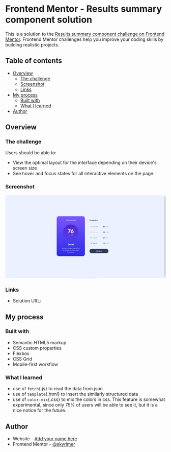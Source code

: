 # Frontend Mentor - Results summary component solution

This is a solution to the [Results summary component challenge on Frontend Mentor](https://www.frontendmentor.io/challenges/results-summary-component-CE_K6s0maV). Frontend Mentor challenges help you improve your coding skills by building realistic projects. 

## Table of contents

- [Overview](#overview)
  - [The challenge](#the-challenge)
  - [Screenshot](#screenshot)
  - [Links](#links)
- [My process](#my-process)
  - [Built with](#built-with)
  - [What I learned](#what-i-learned)
- [Author](#author)

## Overview

### The challenge

Users should be able to:

- View the optimal layout for the interface depending on their device's screen size
- See hover and focus states for all interactive elements on the page

### Screenshot

![](./screenshot.jpg)

### Links

- Solution URL: []()

## My process

### Built with

- Semantic HTML5 markup
- CSS custom properties
- Flexbox
- CSS Grid
- Mobile-first workflow

### What I learned

- use of `fetch`{.js} to read the data from json
- use of `template`{.html} to insert the similarly structured data
- use of `color-mix`{.css} to mix the colors in css. This feature is somewhat experimental, since only 75% of users will be able to see it, but it is a nice notice for the future. 

## Author

- Website - [Add your name here](https://www.your-site.com)
- Frontend Mentor - [@skyrimer](https://www.frontendmentor.io/profile/skyrimer)

